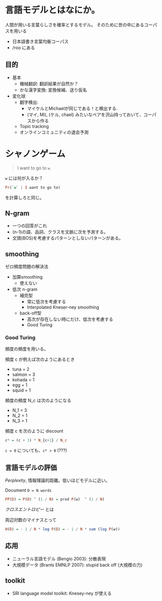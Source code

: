 # 言語モデルとはなにか。

人間が用いる言葉らしさを確率とするモデル。
そのために世の中にあるコーパスを用いる

- 日本語書き言葉均衡コーパス
- /roo にある

## 目的

- 基本
    + 機械翻訳: 翻訳結果が自然か？
    + かな漢字変換: 変換候補、送り仮名
- 変化球
    + 翻字検出:
        * マイケルとMichaelが同じである！と検出する.
        * (マイ, Mi), (ケル, chael) みたいなペアを沢山持っておいて、コーパスから作る
    + Topic tracking
    + オンラインコミュニティの退会予測

# シャノンゲーム

> I want to go to `w`.

`w` には何が入るか？

```haskell
Pr(`w` | I want to go to)
```

を計算しろと同じ。

## N-gram

- 一つの回答がこれ
- (n-1)の語、品詞、クラスを文脈に次を予測する。
- 文頭(BOS)を考慮するパターンとしないパターンがある。

## smoothing

ゼロ頻度問題の解決法

- 加算smoothing
    + 使えない
- 低次 n-gram
    - 補完型
        + 常に低次を考慮する
        + Interpolated Kneser-ney smoothing
    - back-off型
        + 高次が存在しない時にだけ、低次を考慮する
        + Good Turing


### Good Turing

頻度の頻度を用いる。

頻度 c が例えば次のようにあるとき

- tuna = 2
- salmon = 3
- kohada = 1
- egg = 1
- squid = 1

頻度の頻度 N_c は次のようになる

- N_1 = 3
- N_2 = 1
- N_3 = 1

頻度 c を次のように discount

```haskell
c* = (c + 1) * N_{c+1} / N_c
```

`c = 0` についても、`c* > 0` (???)

## 言語モデルの評価

*Perplexity*, 情報理論的距離。低いほどモデルに近い。

Document `D = N words`

```haskell
PP(D) = P(D) ^ (1 / N) = prod P(w)  ^ (1 / N)
```

*クロスエントロピー* とは

両辺対数のマイナスとって

```haskell
H(D) = - 1 / N * log P(D) = - 1 / N * sum (log P(w))
```

## 応用

- ニューラル言語モデル (Bengio 2003): 分散表現
- 大規模データ (Brants EMNLP 2007): stupid back off (大規模の力)

## toolkit

- SRI language model toolkit: Knesey-ney が使える

